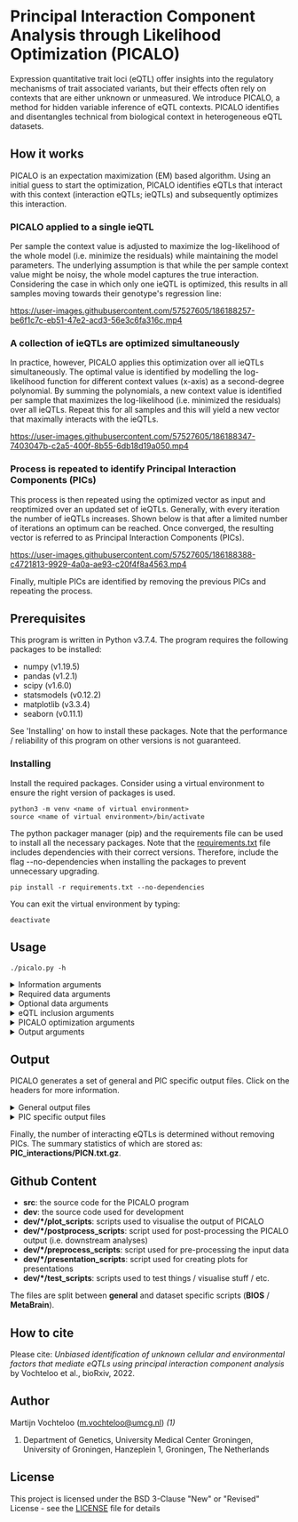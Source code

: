 # Principal Interaction Component Analysis through Likelihood Optimization (PICALO)

Expression quantitative trait loci (eQTL) offer insights into the regulatory mechanisms of trait associated variants, but their effects often rely on contexts that are either unknown or unmeasured. We introduce PICALO, a method for hidden variable inference of eQTL contexts. PICALO identifies and disentangles technical from biological context in heterogeneous eQTL datasets.

## How it works

PICALO is an expectation maximization (EM) based algorithm. Using an initial guess to start the optimization, PICALO identifies eQTLs that interact with this context (interaction eQTLs; ieQTLs) and subsequently optimizes this interaction. 

### PICALO applied to a single ieQTL
Per sample the context value is adjusted to maximize the log-likelihood of the whole model (i.e. minimize the residuals) while maintaining the model parameters. The underlying assumption is that while the per sample context value might be noisy, the whole model captures the true interaction. Considering the case in which only one ieQTL is optimized, this results in all samples moving towards their genotype's regression line:

https://user-images.githubusercontent.com/57527605/186188257-be6f1c7c-eb51-47e2-acd3-56e3c6fa316c.mp4

### A collection of ieQTLs are optimized simultaneously
In practice, however, PICALO applies this optimization over all ieQTLs simultaneously. The optimal value is identified by modelling the log-likelihood function for different context values (x-axis) as a second-degree polynomial. By summing the polynomials, a new context value is identified per sample that maximizes the log-likelihood (i.e. minimized the residuals) over all ieQTLs. Repeat this for all samples and this will yield a new vector that maximally interacts with the ieQTLs. 

https://user-images.githubusercontent.com/57527605/186188347-7403047b-c2a5-400f-8b55-6db18d19a050.mp4

### Process is repeated to identify Principal Interaction Components (PICs)
This process is then repeated using the optimized vector as input and reoptimized over an updated set of ieQTLs. Generally, with every iteration the number of ieQTLs increases. Shown below is that after a limited number of iterations an optimum can be reached. Once converged, the resulting vector is referred to as Principal Interaction Components (PICs).

https://user-images.githubusercontent.com/57527605/186188388-c4721813-9929-4a0a-ae93-c20f4f8a4563.mp4

Finally, multiple PICs are identified by removing the previous PICs and repeating the process.

## Prerequisites  

This program is written in Python v3.7.4. The program requires the following packages to be installed:  

 * numpy (v1.19.5)
 * pandas (v1.2.1) 
 * scipy (v1.6.0)
 * statsmodels (v0.12.2)
 * matplotlib (v3.3.4)
 * seaborn (v0.11.1)

See 'Installing' on how to install these packages. Note that the performance / reliability of this program on other versions is not guaranteed.

### Installing  

Install the required packages. Consider using a virtual environment to ensure the right version of packages is used.
```  
python3 -m venv <name of virtual environment>
source <name of virtual environment>/bin/activate
```

The python packager manager (pip) and the requirements file can be used to install all the necessary packages. Note that the [requirements.txt](requirements.txt) file includes dependencies with their correct versions. Therefore, include the flag --no-dependencies when installing the packages to prevent unnecessary upgrading. 
```  
pip install -r requirements.txt --no-dependencies
```

You can exit the virtual environment by typing:
```  
deactivate
```

## Usage  

```  
./picalo.py -h
```  

<details>
  <summary>Information arguments</summary>

 * **-h**, **--help**: show this help message and exit
 * **-v**, **--version**: show program's version number and exit
</details>

<details>
  <summary>Required data arguments</summary>

 * **-eq**, **--eqtl**: The path to the eqtl matrix. Expects to contain the columns 'FDR' (eQTL FDR), 'SNPName' (the eQTL SNP), and 'ProbeName' (the eQTL gene).

 * **-ge**, **--genotype**: The path to the genotype matrix. Expects to contain genotype dosages (between 0 en 2). Missing genotypes are by default -1 (can be changed used **-na** / **--genotype_na**). The rows should contain the SNPs on the same order as the **-eq** / **--eqtl** files. The columns should contain the samples on the same order as the **-ex** / **--expression** and **-co** / **--covariate** files.

 * **-ex**, **--expression**: The path to the expression matrix. The rows should contain the gene expression on the same order as the **-eq** / **--eqtl** files. The columns should contain the samples on the same order as the **-ge** / **--genotype** and **-co** / **--covariate** files.

 * **-co**, **--covariate**: The path to the covariate matrix (i.e. the matrix used as initial guess for the optimization). The rows should contain the different covariates on the same order as the **-eq** / **--eqtl** files. The columns should contain the samples on the same order as the **-ge** / **--genotype** and **-ex** / **--expression** files.
</details>

<details>
  <summary>Optional data arguments</summary>

 * **-na**, **--genotype_na**: The genotype value that equals a missing value. Default: -1.

 * **-tc**, **--tech_covariate**: The path to the technical covariate matrix (excluding an interaction with genotype). Default: None. The rows should contain the technical covariates to correct for. The columns should contain the samples on the same order as the **-ge** / **--genotype**, **-ex** / **--expression** file, and **-co** / **--covariate** files.

 * **-tci**, **--tech_covariate_with_inter**: The path to the technical covariate matrix(including an interaction with genotype). Default: None. The rows should contain the technical covariates to correct for including an interaction term with genotype. The columns should contain the samples on the same order as the **-ge** / **--genotype**, **-ex** / **--expression** file, and **-co** / **--covariate** files.

 * **-std**, **--sample_to_dataset**: The path to the sample-dataset link matrix. Default: None. Note that his argument is required if the input data conists of multiple datasets. The rows should contain sample - dataset links on the same order as the **-ge** / **--genotype**, **-ex** / **--expression** file, and **-co** / **--covariate** files.
</details>

<details>
  <summary>eQTL inclusion arguments</summary>

 * **-mds**, **--min_dataset_size**: The minimal number of samples per dataset. Default: >=30.
 * **-ea**, **--eqtl_alpha**: The eQTL significance cut-off. Default: <=0.05.
 * **-cr**, **--call_rate**: The minimal call rate of a SNP (per dataset).Equals to (1 - missingness). Default: >= 0.95.
 * **-hw**, **--hardy_weinberg_pvalue**: The Hardy-Weinberg p-value threshold.Default: >= 1e-4.
 * **-maf**, **--minor_allele_frequency**: The MAF threshold. Default: >0.01.
 * **-mgs**, **--min_group_size**: The minimal number of samples per genotype group. Default: >= 2.
 * **-iea**, **--ieqtl_alpha**: The interaction eQTL significance cut-off. Default: <=0.05.
</details>

<details>
  <summary>PICALO optimization arguments</summary>

 * **-n_components**: The number of components to extract. Default: 10.
 * **-min_iter**: The minimum number of optimization iterations to perform per component. Default: 5.
 * **-max_iter**: The maximum number of optimization iterations to perform per component. Default: 100.
 * **-tol**: The convergence threshold. The optimization will stop when the 1 - Pearson correlation coefficient is below this threshold. Default: 1e-3.
 * **-force_continue**: Force to identify more components even if the previous one did not converge. Default: False.
</details>

<details>
  <summary>Output arguments</summary>

 * **-o**, **--outdir**: The name of the output folder.
 * **-verbose**: Enable verbose output. Default: False.
</details>

## Output

PICALO generates a set of general and PIC specific output files. Click on the headers for more information.

<details>
  <summary>General output files</summary>

 * **call_rate.txt.gz**: containing the per dataset SNP call rates.
 * **components.txt.gz**: containing the identified components (also including non-converged components in contrast to 'PICs.txt.gz').
 * **genotype_stats.txt.gz**: containing the genotype summary statistics like sample size, Hardy-Weinberg equilibrium p-value, minor allele frequency (MAF), etc.
 * **log.log**: log file containing all terminal output.
 * **PICs.txt.gz**: containing the identified PICs.
 * **SummaryStats.txt.gz**: containing the number of interacting eQTLs per PIC.
</details>

<details>
  <summary>PIC specific output files</summary>

 * **PICN/component.npy**: numpy binary file containing the converged PIC for easy loading in case of a restart.
 * **PICN/covariate_selection.txt.gz**: containing the number of interacting eQTLs per initial guess (referred to as covariate).
 * **PICN/info.txt.gz**: containing optimization statistics per iteration like the number of interacting eQTLs, the correlation with the previous iteration etc.
 * **PICN/iteration.txt.gz**: containing the component loadings per iteration.
 * **PICN/n_hits_per_sample.txt.gz**: containing the number of eQTLs used for optimization per sample per iteration.
 * **PICN/results_iterationN.txt.gz**: containing the interaction eQTL summary statistics per iteration.
</details>

Finally, the number of interacting eQTLs is determined without removing PICs. The summary statistics of which are stored as: **PIC_interactions/PICN.txt.gz**.

## Github Content

 * **src**: the source code for the PICALO program
 * **dev**: the source code used for development
 * **dev/*/plot_scripts**: scripts used to visualise the output of PICALO
 * **dev/*/postprocess_scripts**: script used for post-processing the PICALO output (i.e. downstream analyses)
 * **dev/*/preprocess_scripts**: script used for pre-processing the input data
 * **dev/*/presentation_scripts**: script used for creating plots for presentations
 * **dev/*/test_scripts**: scripts used to test things / visualise stuff / etc.

The files are split between **general** and dataset specific scripts (**BIOS** / **MetaBrain**).

## How to cite

Please cite: *Unbiased identification of unknown cellular and environmental factors that mediate eQTLs using principal interaction component analysis* by Vochteloo et al., bioRxiv, 2022.

## Author  

Martijn Vochteloo (m.vochteloo@umcg.nl) *(1)*

1. Department of Genetics, University Medical Center Groningen, University of Groningen, Hanzeplein 1, Groningen, The Netherlands

## License  

This project is licensed under the BSD 3-Clause "New" or "Revised" License - see the [LICENSE](LICENSE.txt) file for details

